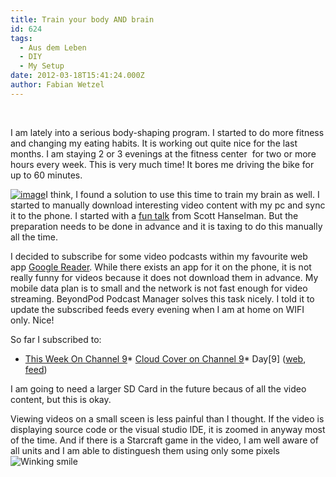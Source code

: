 ```yaml
---
title: Train your body AND brain
id: 624
tags:
  - Aus dem Leben
  - DIY
  - My Setup
date: 2012-03-18T15:41:24.000Z
author: Fabian Wetzel
---
```


&#160;

I am lately into a serious body-shaping program. I started to do more fitness and changing my eating habits. It is working out quite nice for the last months. I am staying 2 or 3 evenings at the fitness center&#160; for two or more hours every week. This is very much time! It bores me driving the bike for up to 60 minutes.

[![image](https://az275061.vo.msecnd.net/blogmedia/2012/03/image60.png "image")](https://play.google.com/store/apps/details?id=mobi.beyondpod "BeyondPod Podcast Manager")I think, I found a solution to use this time to train my brain as well. I started to manually download interesting video content with my pc and sync it to the phone. I started with a [fun talk](http://www.hanselman.com/blog/DeveloperStandUpComedyCoding4Fun.aspx) from Scott Hanselman. But the preparation needs to be done in advance and it is taxing to do this manually all the time.

I decided to subscribe for some video podcasts within my favourite web app [Google Reader](http://www.google.de/reader). While there exists an app for it on the phone, it is not really funny for videos because it does not download them in advance. My mobile data plan is to small and the network is not fast enough for video streaming. BeyondPod Podcast Manager solves this task nicely. I told it to update the subscribed feeds every evening when I am at home on WIFI only. Nice!

So far I subscribed to:

*   [This Week On Channel 9](http://channel9.msdn.com/Shows/This+Week+On+Channel+9)*   [Cloud Cover on Channel 9](http://channel9.msdn.com/Shows/Cloud+Cover)*   Day[9] ([web](http://day9.tv/), [feed](http://blip.tv/day9tv/rss))  

I am going to need a larger SD Card in the future becaus of all the video content, but this is okay.

Viewing videos on a small sceen is less painful than I thought. If the video is displaying source code or the visual studio IDE, it is zoomed in anyway most of the time. And if there is a Starcraft game in the video, I am well aware of all units and I am able to distinguesh them using only some pixels ![Winking smile](https://az275061.vo.msecnd.net/blogmedia/2012/03/wlEmoticon-winkingsmile5.png)

